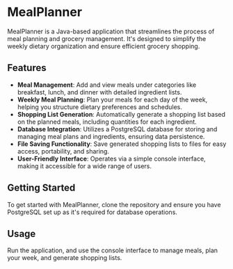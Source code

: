 # MealPlanner
MealPlanner is a Java-based application that streamlines the process of meal planning and grocery management. It's designed to simplify the weekly dietary organization and ensure efficient grocery shopping.

## Features
- **Meal Management**: Add and view meals under categories like breakfast, lunch, and dinner with detailed ingredient lists.
- **Weekly Meal Planning**: Plan your meals for each day of the week, helping you structure dietary preferences and schedules.
- **Shopping List Generation**: Automatically generate a shopping list based on the planned meals, including quantities for each ingredient.
- **Database Integration**: Utilizes a PostgreSQL database for storing and managing meal plans and ingredients, ensuring data persistence.
- **File Saving Functionality**: Save generated shopping lists to files for easy access, portability, and sharing.
- **User-Friendly Interface**: Operates via a simple console interface, making it accessible for a wide range of users.

## Getting Started
To get started with MealPlanner, clone the repository and ensure you have PostgreSQL set up as it's required for database operations.

## Usage
Run the application, and use the console interface to manage meals, plan your week, and generate shopping lists.
